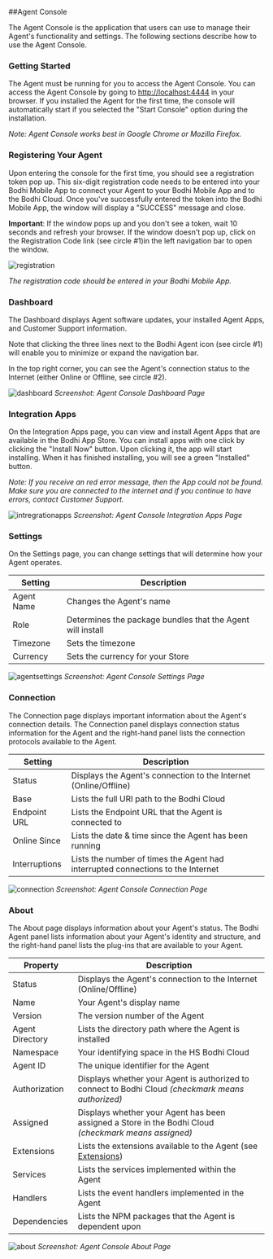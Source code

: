 ##Agent Console


The Agent Console is the application that users can use to manage their Agent's functionality and settings. The following sections describe how to use the Agent Console.

### Getting Started
The Agent must be running for you to access the Agent Console. You can access the Agent Console by going to [http://localhost:4444](http://localhost:4444) in your browser. If you installed the Agent for the first time, the console will automatically start if you selected the "Start Console" option during the installation.

_Note: Agent Console works best in Google Chrome or Mozilla Firefox._

### Registering Your Agent

Upon entering the console for the first time, you should see a registration token pop up. This six-digit registration code needs to be entered into your Bodhi Mobile App to connect your Agent to your Bodhi Mobile App and to the Bodhi Cloud. Once you've successfully entered the token into the Bodhi Mobile App, the window will display a "SUCCESS" message and close. 

__Important__: If the window pops up and you don't see a token, wait 10 seconds and refresh your browser. If the window doesn't pop up, click on the Registration Code link (see circle #1)in the left navigation bar to open the window.


![registration](agent-console-registrationcode.png)

_The registration code should be entered in your Bodhi Mobile App._

### Dashboard
The Dashboard displays Agent software updates, your installed Agent Apps, and Customer Support information. 

Note that clicking the three lines next to the Bodhi Agent icon (see circle #1) will enable you to minimize or expand the navigation bar.

In the top right corner, you can see the Agent's connection status to the Internet (either Online or Offline, see circle #2).

![dashboard](agent-console-dashboard.png)
_Screenshot: Agent Console Dashboard Page_

### Integration Apps

On the Integration Apps page, you can view and install Agent Apps that are available in the Bodhi App Store. You can install apps with one click by clicking the "Install Now" button. Upon clicking it, the app will start installing. When it has finished installing, you will see a green "Installed" button.

_Note: If you receive an red error message, then the App could not be found. Make sure you are connected to the internet and if you continue to have errors, contact Customer Support._

![intregrationapps](agent-console-integrationapps.png)
_Screenshot: Agent Console Integration Apps Page_

### Settings

On the Settings page, you can change settings that will determine how your Agent operates.

Setting | Description | 
------| --------- 
Agent Name | Changes the Agent's name 
Role | Determines the package bundles that the Agent will install
Timezone | Sets the timezone
Currency | Sets the currency for your Store

![agentsettings](agent-console-agentsettings.png)
_Screenshot: Agent Console Settings Page_

### Connection

The Connection page displays important information about the Agent's connection details. The Connection panel displays connection status information for the Agent and the right-hand panel lists the connection protocols available to the Agent.

Setting | Description | 
------| --------- 
Status | Displays the Agent's connection to the Internet (Online/Offline)
Base | Lists the full URI path to the Bodhi Cloud
Endpoint URL | Lists the Endpoint URL that the Agent is connected to
Online Since | Lists the date & time since the Agent has been running
Interruptions | Lists the number of times the Agent had interrupted connections to the Internet

![connection](agent-console-connection.png)
_Screenshot: Agent Console Connection Page_


### About

The About page displays information about your Agent's status. The Bodhi Agent panel lists information about your Agent's identity and structure, and the right-hand panel lists the plug-ins that are available to your Agent.

Property | Description
------| --------- 
Status | Displays the Agent's connection to the Internet (Online/Offline)
Name | Your Agent's display name
Version | The version number of the Agent
Agent Directory | Lists the directory path where the Agent is installed 
Namespace | Your identifying space in the HS Bodhi Cloud
Agent ID | The unique identifier for the Agent
Authorization | Displays whether your Agent is authorized to connect to Bodhi Cloud _(checkmark means authorized)_
Assigned | Displays whether your Agent has been assigned a Store in the Bodhi Cloud _(checkmark means assigned)_
Extensions| Lists the extensions available to the Agent (see [Extensions](http://redbookconnect.github.io/slate/#extending-the-agent))
Services| Lists the services implemented within the Agent
Handlers| Lists the event handlers implemented in the Agent
Dependencies| Lists the NPM packages that the Agent is dependent upon

![about](agent-console-about.png) 
_Screenshot: Agent Console About Page_
